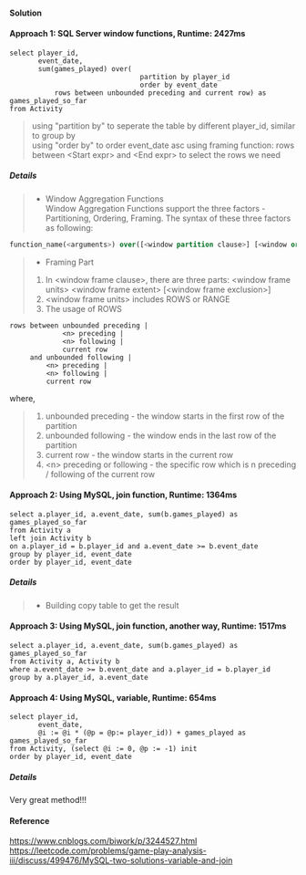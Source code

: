 #### Solution
#### Approach 1: SQL Server window functions, Runtime: 2427ms
``` MS SQL Server
select player_id, 
       event_date, 
       sum(games_played) over(
                                partition by player_id
                                order by event_date
           rows between unbounded preceding and current row) as games_played_so_far        
from Activity
```

> using "partition by" to seperate the table by different player_id, similar to group by   
> using "order by" to order event_date asc
> using framing function: rows between \<Start expr\> and \<End expr\> to select the rows we need

##### Details
> + Window Aggregation Functions  
Window Aggregation Functions support the three factors - Partitioning, Ordering, Framing. The syntax of these three factors as following:
``` SQL Server
function_name(<arguments>) over([<window partition clause>] [<window order clause> [<window frame clause>])
```
> + Framing Part  
> 1. In \<window frame clause\>, there are three parts: \<window frame units\> \<window frame extent\> [\<window frame exclusion\>]
> 2. \<window frame units\> includes ROWS or RANGE
> 3. The usage of ROWS
``` MySQL Script
rows between unbounded preceding |
             <n> preceding |
             <n> following |
             current row
     and unbounded following |
         <n> preceding |
         <n> following |
         current row
```
where,   
> 1. unbounded preceding - the window starts in the first row of the partition 
> 2. unbounded following - the window ends in the last row of the partition  
> 3. current row - the window starts in the current row  
> 4. \<n\> preceding or following - the specific row which is n preceding / following of the current row  

#### Approach 2: Using MySQL, join function, Runtime: 1364ms
```MySQL 
select a.player_id, a.event_date, sum(b.games_played) as games_played_so_far
from Activity a
left join Activity b
on a.player_id = b.player_id and a.event_date >= b.event_date
group by player_id, event_date
order by player_id, event_date
```
##### Details
> + Building copy table to get the result

#### Approach 3: Using MySQL, join function, another way, Runtime: 1517ms
```MySQL
select a.player_id, a.event_date, sum(b.games_played) as games_played_so_far
from Activity a, Activity b
where a.event_date >= b.event_date and a.player_id = b.player_id
group by a.player_id, a.event_date
```

#### Approach 4: Using MySQL, variable, Runtime: 654ms
```MySQL
select player_id, 
       event_date,
       @i := @i * (@p = @p:= player_id)) + games_played as games_played_so_far
from Activity, (select @i := 0, @p := -1) init
order by player_id, event_date
```

##### Details
Very great method!!!

#### Reference
<https://www.cnblogs.com/biwork/p/3244527.html>  
<https://leetcode.com/problems/game-play-analysis-iii/discuss/499476/MySQL-two-solutions-variable-and-join>





